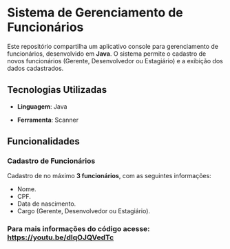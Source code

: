# Sistema de Gerenciamento de Funcionários

Este repositório compartilha um aplicativo console para gerenciamento de funcionários, desenvolvido em **Java**. O sistema permite o cadastro de novos funcionários (Gerente, Desenvolvedor ou Estagiário) e a exibição dos dados cadastrados.

## Tecnologias Utilizadas

- **Linguagem**: Java

- **Ferramenta**: Scanner

## Funcionalidades

### Cadastro de Funcionários
Cadastro de no máximo **3 funcionários**, com as seguintes informações:
- Nome.
- CPF.
- Data de nascimento.
- Cargo (Gerente, Desenvolvedor ou Estagiário).

### Para mais informações do código acesse: https://youtu.be/dlqOJQVedTc


